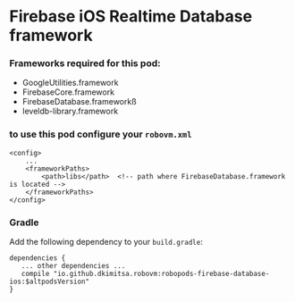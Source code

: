 # Firebase iOS Realtime Database framework

### Frameworks required for this pod: 
* GoogleUtilities.framework
* FirebaseCore.framework
* FirebaseDatabase.frameworkß
* leveldb-library.framework

### to use this pod configure your `robovm.xml`

```
<config>
    ...
    <frameworkPaths>
        <path>libs</path>  <!-- path where FirebaseDatabase.framework is located -->
    </frameworkPaths>
</config>
```

### Gradle

Add the following dependency to your `build.gradle`:

```
dependencies {
   ... other dependencies ...
   compile "io.github.dkimitsa.robovm:robopods-firebase-database-ios:$altpodsVersion"
}
```
